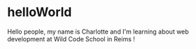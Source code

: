 # helloWorld

Hello people, 
my name is Charlotte and I'm learning about web development at Wild Code School in Reims !
